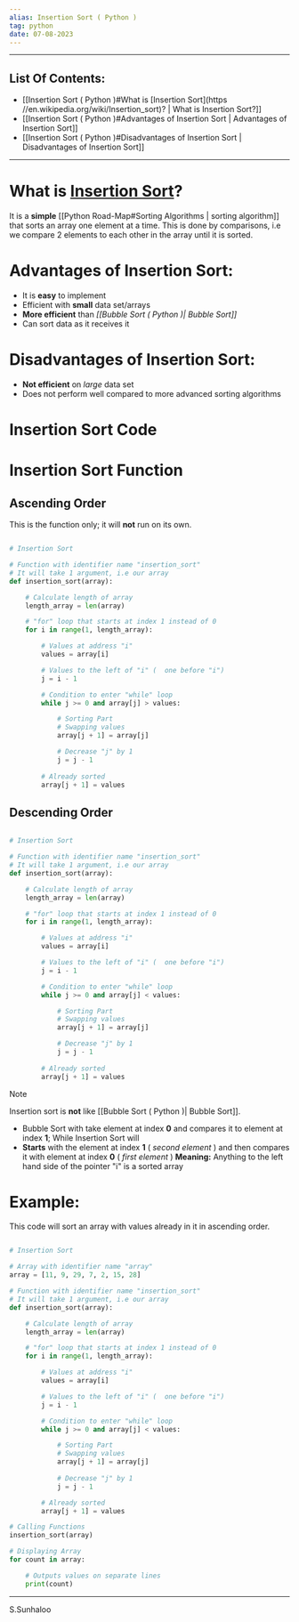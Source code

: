 ```yaml
---
alias: Insertion Sort ( Python )
tag: python
date: 07-08-2023
---
```


---

## List Of Contents:

- [[Insertion Sort ( Python )#What is [Insertion Sort](https //en.wikipedia.org/wiki/Insertion_sort)? | What is Insertion Sort?]]
- [[Insertion Sort ( Python )#Advantages of Insertion Sort | Advantages of Insertion Sort]]
- [[Insertion Sort ( Python )#Disadvantages of Insertion Sort | Disadvantages of Insertion Sort]]

---

# What is [Insertion Sort](https://en.wikipedia.org/wiki/Insertion_sort)?

 It is a **simple** [[Python Road-Map#Sorting Algorithms | sorting algorithm]] that sorts an array one element at a time. This is done by comparisons, i.e we compare 2 elements to each other in the array until it is sorted.

# Advantages of Insertion Sort:

- It is **easy** to implement
- Efficient with **small** data set/arrays
- **More efficient** than *[[Bubble Sort ( Python )| Bubble Sort]]*
- Can sort data as it receives it

# Disadvantages of Insertion Sort:

- **Not efficient** on *large* data set
- Does not perform well compared to more advanced sorting algorithms

# Insertion Sort Code

# Insertion Sort Function

## Ascending Order

This is the function only; it will **not** run on its own.

```python

# Insertion Sort

# Function with identifier name "insertion_sort"
# It will take 1 argument, i.e our array
def insertion_sort(array):

    # Calculate length of array
    length_array = len(array)

    # "for" loop that starts at index 1 instead of 0
    for i in range(1, length_array):

        # Values at address "i"
        values = array[i]

        # Values to the left of "i" (  one before "i")
        j = i - 1

        # Condition to enter "while" loop
        while j >= 0 and array[j] > values:

            # Sorting Part
            # Swapping values
            array[j + 1] = array[j]

            # Decrease "j" by 1
            j = j - 1
            
        # Already sorted
        array[j + 1] = values

```

## Descending Order

```python

# Insertion Sort

# Function with identifier name "insertion_sort"
# It will take 1 argument, i.e our array
def insertion_sort(array):

    # Calculate length of array
    length_array = len(array)

    # "for" loop that starts at index 1 instead of 0
    for i in range(1, length_array):

        # Values at address "i"
        values = array[i]

        # Values to the left of "i" (  one before "i")
        j = i - 1

        # Condition to enter "while" loop
        while j >= 0 and array[j] < values:

            # Sorting Part
            # Swapping values
            array[j + 1] = array[j]

            # Decrease "j" by 1
            j = j - 1
            
        # Already sorted
        array[j + 1] = values

```

>[!note]
>Insertion sort is **not** like [[Bubble Sort ( Python )| Bubble Sort]].
> - Bubble Sort with take element at index **0** and compares it to element at index **1**;
> While Insertion Sort will 
> - **Starts** with the element at index **1** ( *second element* ) and then compares it with element at index **0** ( *first element* )
> **Meaning:** Anything to the left hand side of the pointer "i" is a sorted array

# Example:

This code will sort an array with values already in it in ascending order.

```python

# Insertion Sort

# Array with identifier name "array"
array = [11, 9, 29, 7, 2, 15, 28]

# Function with identifier name "insertion_sort"
# It will take 1 argument, i.e our array
def insertion_sort(array):

    # Calculate length of array
    length_array = len(array)

    # "for" loop that starts at index 1 instead of 0
    for i in range(1, length_array):

        # Values at address "i"
        values = array[i]

        # Values to the left of "i" (  one before "i")
        j = i - 1

        # Condition to enter "while" loop
        while j >= 0 and array[j] < values:

            # Sorting Part
            # Swapping values
            array[j + 1] = array[j]
            
            # Decrease "j" by 1
            j = j - 1

        # Already sorted
        array[j + 1] = values

# Calling Functions
insertion_sort(array)

# Displaying Array
for count in array:

    # Outputs values on separate lines
    print(count)

```

---
S.Sunhaloo